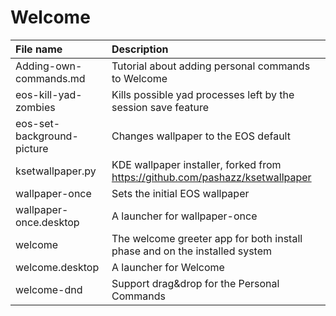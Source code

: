 # Welcome

File name | Description
:---- | :------- 
Adding-own-commands.md | Tutorial about adding personal commands to Welcome
eos-kill-yad-zombies | Kills possible yad processes left by the session save feature
eos-set-background-picture | Changes wallpaper to the EOS default
ksetwallpaper.py | KDE wallpaper installer, forked from https://github.com/pashazz/ksetwallpaper
wallpaper-once | Sets the initial EOS wallpaper
wallpaper-once.desktop | A launcher for wallpaper-once
welcome | The welcome greeter app for both install phase and on the installed system
welcome.desktop | A launcher for Welcome
welcome-dnd | Support drag&drop for the Personal Commands
